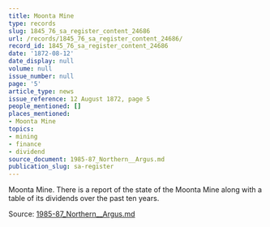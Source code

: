 ```yaml
---
title: Moonta Mine
type: records
slug: 1845_76_sa_register_content_24686
url: /records/1845_76_sa_register_content_24686/
record_id: 1845_76_sa_register_content_24686
date: '1872-08-12'
date_display: null
volume: null
issue_number: null
page: '5'
article_type: news
issue_reference: 12 August 1872, page 5
people_mentioned: []
places_mentioned:
- Moonta Mine
topics:
- mining
- finance
- dividend
source_document: 1985-87_Northern__Argus.md
publication_slug: sa-register
---
```


Moonta Mine.  There is a report of the state of the Moonta Mine along with a table of its dividends over the past ten years.

Source: [1985-87_Northern__Argus.md](/downloads/markdown/1985-87_Northern__Argus.md)
